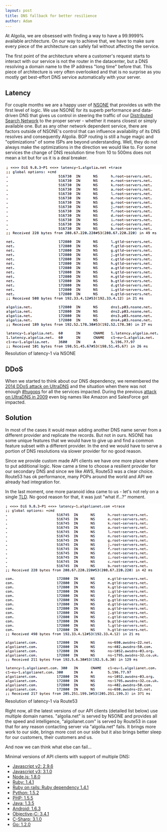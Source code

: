 ```yaml
---
layout: post
title: DNS fallback for better resilience
author: Adam
---
```


At Algolia, we are obsessed with finding a way to have a 99.9999% available
architecture. On our way to achieve that, we have to make sure every piece of
the architecture can safely fail without affecting the service.

The first point of the architecture where a customer's request starts to
interact with our service is not the router in the datacenter, but a DNS
resolving a domain name to the IP address "long time" before that. This piece
of architecture is very often overlooked and that is no surprise as you mostly
get best-effort DNS service automatically with your server.

## Latency

For couple months we are a happy user of [NSONE][1] that
provides us with the first level of logic. We use NSONE for its superb
performance and data-driven DNS that gives us control in steering the traffic
of our [Distributed Search Network][2] to the proper
server - whether it means closest or simply available one. But as any other
network dependent service, there are factors outside of NSONE's control that
can influence availability of its DNS resolves and consequently Algolia. BGP
routing is still a huge magic and "optimizations" of some ISPs are beyond
understanding. Well, they do not always make the optimizations in the
direction we would like to. For some services the change of DNS resolution
time from 10 to 500ms does not mean a lot but for us it is a deal breaker.

[![nsone-dig-latency][3]](https://blog.algolia.com/wp-content/uploads/2015/05/nsone-dig-latency.png) Resolution of latency-1 via NSONE

## DDoS

When we started to think about our DNS dependency, we remembered the [2014
DDoS attack on UltraDNS][4] and the situation when there was not enough
[#hugops][5] for all the services impacted.
During the previous [attack on UltraDNS in 2009][6] even
big names like Amazon and SalesForce got impacted.

## Solution

In most of the cases it would mean adding another DNS name server from a
different provider and replicate the records. But not in ours. NSONE has some
unique features that we would have to give up and find a common feature subset
with a different provider. In the end we would have to serve a portion of DNS
resolutions via slower provider for no good reason.

Since we provide custom made API clients we have one more place where to put
additional logic. Now came a time to choose a resilient provider for our
secondary DNS and since we like AWS, Route53 was a clear choice. Route53 has
ok performance, many POPs around the world and API we already had integration
for.

In the last moment, one more paranoid idea came to us - let's not rely on a
single [TLD][7]. No good reason
for that, it was just "what if...?" moment.

[![route53-dig-latency][8]](https://blog.algolia.com/wp-content/uploads/2015/05/route53-dig-latency.png) Resolution of latency-1 via
Route53

Right now, all the latest versions of our API clients (detailed list below)
use multiple domain names. "algolia.net" is served by NSONE and provides all
the speed and intelligence, "algolianet.com" is served by Route53 in case that
for any reason contacting server via "algolia.net" fails. It brings more work
to our side, brings more cost on our side but it also brings better sleep for
our customers, their customers and us.

And now we can think what else can fail...

Minimal versions of API clients with support of multiple DNS:

  * [Javascript v2: 2.9.6](https://github.com/algolia/algoliasearch-client-js/releases/tag/2.9.6)
  * [Javascript v3: 3.1.0](https://github.com/algolia/algoliasearch-client-js)
  * [Node.js: 1.8.0](https://github.com/algolia/algoliasearch-client-node)
  * [Ruby: 1.4.1](https://github.com/algolia/algoliasearch-client-ruby)
  * [Ruby on rails: Ruby dependency 1.4.1](https://github.com/algolia/algoliasearch-rails)
  * [Python: 1.5.2](https://github.com/algolia/algoliasearch-client-python)
  * [PHP: 1.5.5](https://github.com/algolia/algoliasearch-client-php)
  * [Java: 1.3.5](https://github.com/algolia/algoliasearch-client-java)
  * [Android: 1.6.3](https://github.com/algolia/algoliasearch-client-android)
  * [Objective-C: 3.4.1](https://github.com/algolia/algoliasearch-client-objc)
  * [C-Sharp: 3.1.0](https://github.com/algolia/algoliasearch-client-csharp)
  * [Go: 1.2.0](https://github.com/algolia/algoliasearch-client-go)


[1]: https://nsone.net
[2]: https://www.algolia.com/dsn
[3]: /assets/nsone-dig-latency.png
[4]: https://threatpost.com/ultradns-dealing-with-ddos-attack/105806
[5]: https://twitter.com/hashtag/hugops
[6]: http://www.zdnet.com/article/ddos-attack-on-ultradns-affects-amazon-com-salesforce-com-petco-com/
[7]: http://en.wikipedia.org/wiki/Top-level_domain
[8]: /assets/route53-dig-latency.png
